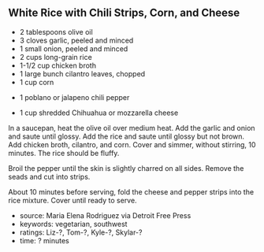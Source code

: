 White Rice with Chili Strips, Corn, and Cheese
----------------------------------------------

- 2 tablespoons olive oil
- 3 cloves garlic, peeled and minced
- 1 small onion, peeled and minced
- 2 cups long-grain rice
- 1-1/2 cup chicken broth
- 1 large bunch cilantro leaves, chopped
- 1 cup corn
<!-- -->
- 1 poblano or jalapeno chili pepper
<!-- -->
- 1 cup shredded Chihuahua or mozzarella cheese

In a saucepan, heat the olive oil over medium heat.  Add the garlic
and onion and saute until glossy.  Add the rice and saute until glossy
but not brown.  Add chicken broth, cilantro, and corn.  Cover and
simmer, without stirring, 10 minutes.  The rice should be fluffy.

Broil the pepper until the skin is slightly charred on all sides.
Remove the seads and cut into strips.

About 10 minutes before serving, fold the cheese and pepper strips
into the rice mixture.  Cover until ready to serve.

- source: Maria Elena Rodriguez via Detroit Free Press
- keywords: vegetarian, southwest
- ratings: Liz-?, Tom-?, Kyle-?, Skylar-?
- time: ? minutes
